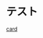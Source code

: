 <script setup>
import MyComponent from '/.vitepress/components/sample.vue'
</script>

# テスト
[card](https://q.trap.jp/channels/random/wasure)

<MyComponent url="https://trap.jp/" />
